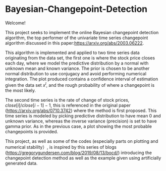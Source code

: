 # Bayesian-Changepoint-Detection
Welcome! 

This project seeks to implement the online Bayesian changepoint detection algorithm, the top performer of the univariate time series changepoint algorithm discussed in this paper:https://arxiv.org/abs/2003.06222.

This algorithm is implemented and applied to two time series data originating from the data set, the first one is where the stock price closes each day, where we model the predictive distribution by a normal with unknown mean and known variance. The prior is chosen to be another normal distribution to use conjugacy and avoid performing numerical integration. The plot produced contains a confidence interval of estimation given the data set $x^{l}$, and the rough probability of where a changepoint is the most likely.

The second time series is the rate of change of stock prices, $close[i]/close[i-1] - 1$, this is referenced in the original paper (https://arxiv.org/abs/0710.3742) where the method is first proposed. This time series is modeled by picking predictive distribution to have mean 0 and unknown variance, whereas the inverse variance (precision) is set to have gamma prior. As in the previous case, a plot showing the most probable changepoints is provided.

This project, as well as some of the codes (especially parts on plotting and numerical stability）, is inspired by this series of blogs (https://gregorygundersen.com/blog/2019/08/13/bocd/) introducing the changepoint detection method as well as the example given using artificially generated data.


